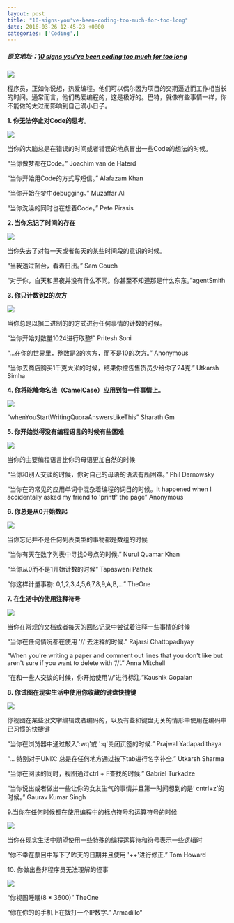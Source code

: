 ```yaml
---
layout: post
title: "10-signs-you've-been-coding-too-much-for-too-long"
date: 2016-03-26 12-45-23 +0800
categories: ['Coding',]
---
```

##### 原文地址：[10 signs you’ve been coding too much for too long](http://www.javaworld.com/article/2878960/core-java/10-signs-you-ve-been-coding-too-much-for-too-long.html)

![](http://core0.staticworld.net/images/article/2015/01/intro-620x465-100565438-orig.jpg)

程序员，正如你说想，热爱编程。他们可以偶尔因为项目的交期逼近而工作相当长的时间。通常而言，他们热爱编程的，这是极好的。巴特，就像有些事情一样，你不能做的太过而影响到自己滴小日子。

**1\. 你无法停止对Code的思考**。

![](http://core0.staticworld.net/images/article/2015/01/showering-620x465-100565410-orig.jpg)

当你的大脑总是在错误的时间或者错误的地点冒出一些Code的想法的时候。

“当你做梦都在Code。” Joachim van de Haterd

“当你开始用Code的方式写短信。” Alafazam Khan

“当你开始在梦中debugging。” Muzaffar Ali

“当你洗澡的同时也在想着Code。” Pete Pirasis

**2\. 当你忘记了时间的存在**

**![](http://core0.staticworld.net/images/article/2015/01/sunlight-620x465-100565406-orig.jpg)**

当你失去了对每一天或者每天的某些时间段的意识的时候。

“当我透过窗台，看着日出。” Sam Couch

“对于你，白天和黑夜并没有什么不同。你甚至不知道那是什么东东。”agentSmith

**3\. 你只计数到2的次方**

![](http://core0.staticworld.net/images/article/2015/01/powers_of_2-620x465-100565408-orig.jpg)

当你总是以据二进制的的方式进行任何事情的计数的时候。

“当你开始对数量1024进行取整!” Pritesh Soni

“...在你的世界里，整数是2的次方，而不是10的次方。” Anonymous

“当你去商店购买1千克大米的时候，结果你控告售货员少给你了24克.” Utkarsh Simha

**4\. 你将驼峰命名法（CamelCase）应用到每一件事情上。**

![](http://core0.staticworld.net/images/article/2015/01/camels-620x465-100565407-orig.jpg)

“whenYouStartWritingQuoraAnswersLikeThis” Sharath Gm

**5\. 你开始觉得没有编程语言的时候有些困难**

![](http://core0.staticworld.net/images/article/2015/01/rosetta-620x465-100565403-orig.jpg)

当你的主要编程语言比你的母语更加自然的时候

“当你和别人交谈的时候，你对自己的母语的语法有所困难。” Phil Darnowsky

“当你在的常见的应用单词中混杂着编程的词目的时候。It happened when I accidentally asked my friend to 'printf' the page” Anonymous

**6\. 你总是从0开始数起**

**![](http://core0.staticworld.net/images/article/2015/01/counting-620x465-100565404-orig.jpg)**

当你忘记并不是任何列表类型的事物都是数组的时候

“当你有天在数字列表中寻找0号点的时候.” Nurul Quamar Khan

“当你从0而不是1开始计数的时候” Tapasweni Pathak

“你这样计量事物: 0,1,2,3,4,5,6,7,8,9,A,B,...” TheOne

**7\. 在生活中的使用注释符号**

![](http://core0.staticworld.net/images/article/2015/01/comments-620x465-100565402-orig.jpg)

当你在常规的文档或者每天的回忆记录中尝试着注释一些事情的时候

“当你在任何情况都在使用 '//'去注释的时候.” Rajarsi Chattopadhyay

“When you're writing a paper and comment out lines that you don't like but aren't sure if you want to delete with ‘//’.” Anna Mitchell

“在和一些人交谈的时候，你开始使用'//'进行标注.”Kaushik Gopalan

**8\. 你试图在现实生活中使用你收藏的键盘快捷键**

![](http://core0.staticworld.net/images/article/2015/01/keyboard_shortcuts-620x465-100565409-orig.jpg)

你视图在某些没文字编辑或者编码的，以及有些和键盘无关的情形中使用在编码中已习惯的快捷键

“当你在浏览器中通过敲入':wq'或 ':q'关闭页签的时候.” Prajwal Yadapadithaya

“... 特别对于UNIX: 总是在任何地方通过按下tab进行名字补全.” Utkarsh Sharma

“当你在阅读的同时，视图通过ctrl + F查找的时候.” Gabriel Turkadze

“当你说出或者做出一些让你的女友生气的事情并且第一时间想到的是‘ cntrl+z’的时候。” Gaurav Kumar Singh

9.当你在任何时候都在使用编程中的标点符号和运算符号的时候

![](http://core0.staticworld.net/images/article/2015/01/semicolon-620x465-100565401-orig.jpg)

当你在现实生活中期望使用一些特殊的编程运算符和符号表示一些逻辑时

“你不幸在票目中写下了昨天的日期并且使用 '++'进行修正.” Tom Howard

10\. 你做出些非程序员无法理解的怪事

![](http://core0.staticworld.net/images/article/2015/01/james_gosling-620x465-100565400-orig.jpg)

“你视图睡眠(8 * 3600)” TheOne

“你在你的的手机上在拨打一个IP数字.” Armadillo“

